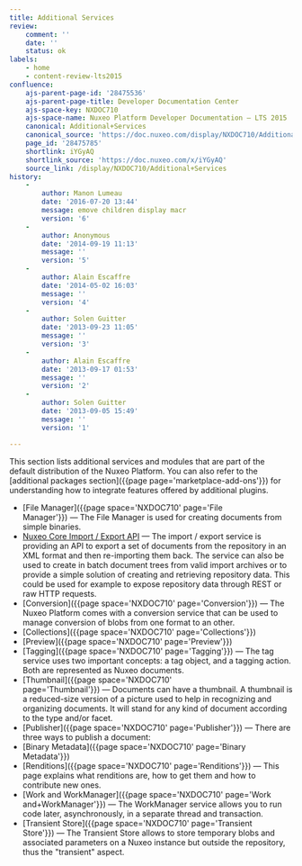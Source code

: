 ```yaml
---
title: Additional Services
review:
    comment: ''
    date: ''
    status: ok
labels:
    - home
    - content-review-lts2015
confluence:
    ajs-parent-page-id: '28475536'
    ajs-parent-page-title: Developer Documentation Center
    ajs-space-key: NXDOC710
    ajs-space-name: Nuxeo Platform Developer Documentation — LTS 2015
    canonical: Additional+Services
    canonical_source: 'https://doc.nuxeo.com/display/NXDOC710/Additional+Services'
    page_id: '28475785'
    shortlink: iYGyAQ
    shortlink_source: 'https://doc.nuxeo.com/x/iYGyAQ'
    source_link: /display/NXDOC710/Additional+Services
history:
    - 
        author: Manon Lumeau
        date: '2016-07-20 13:44'
        message: emove children display macr
        version: '6'
    - 
        author: Anonymous
        date: '2014-09-19 11:13'
        message: ''
        version: '5'
    - 
        author: Alain Escaffre
        date: '2014-05-02 16:03'
        message: ''
        version: '4'
    - 
        author: Solen Guitter
        date: '2013-09-23 11:05'
        message: ''
        version: '3'
    - 
        author: Alain Escaffre
        date: '2013-09-17 01:53'
        message: ''
        version: '2'
    - 
        author: Solen Guitter
        date: '2013-09-05 15:49'
        message: ''
        version: '1'

---
```

This section lists additional services and modules that are part of the default distribution of the Nuxeo Platform. You can also refer to the [additional packages section]({{page page='marketplace-add-ons'}}) for understanding how to integrate features offered by additional plugins.

*   [File Manager]({{page space='NXDOC710' page='File Manager'}})&nbsp;&mdash;&nbsp;<span class="smalltext">The File Manager is used for creating documents from simple binaries.</span>
*   [Nuxeo Core Import / Export API](/pages/viewpage.action?pageId=28475451)&nbsp;&mdash;&nbsp;<span class="smalltext">The import / export service is providing an API to export a set of documents from the repository in an XML format and then re-importing them back. The service can also be used to create in batch document trees from valid import archives or to provide a simple solution of creating and retrieving repository data. This could be used for example to expose repository data through REST or raw HTTP requests.</span>
*   [Conversion]({{page space='NXDOC710' page='Conversion'}})&nbsp;&mdash;&nbsp;<span class="smalltext">The Nuxeo Platform comes with a conversion service that can be used to manage conversion of blobs from one format to an other.</span>
*   [Collections]({{page space='NXDOC710' page='Collections'}})
*   [Preview]({{page space='NXDOC710' page='Preview'}})
*   [Tagging]({{page space='NXDOC710' page='Tagging'}})&nbsp;&mdash;&nbsp;<span class="smalltext">The tag service uses two important concepts: a tag object, and a tagging action. Both are represented as Nuxeo documents.</span>
*   [Thumbnail]({{page space='NXDOC710' page='Thumbnail'}})&nbsp;&mdash;&nbsp;<span class="smalltext">Documents can have a thumbnail. A thumbnail is a reduced-size version of a picture used to help in recognizing and organizing documents. It will stand for any kind of document according to the type and/or facet.</span>
*   [Publisher]({{page space='NXDOC710' page='Publisher'}})&nbsp;&mdash;&nbsp;<span class="smalltext">There are three ways to publish a document:</span>
*   [Binary Metadata]({{page space='NXDOC710' page='Binary Metadata'}})
*   [Renditions]({{page space='NXDOC710' page='Renditions'}})&nbsp;&mdash;&nbsp;<span class="smalltext">This page explains what renditions are, how to get them and how to contribute new ones.</span>
*   [Work and WorkManager]({{page space='NXDOC710' page='Work and+WorkManager'}})&nbsp;&mdash;&nbsp;<span class="smalltext">The WorkManager service allows you to run code later, asynchronously, in a separate thread and transaction.</span>
*   [Transient Store]({{page space='NXDOC710' page='Transient Store'}})&nbsp;&mdash;&nbsp;<span class="smalltext">The Transient Store allows to store temporary blobs and associated parameters on a Nuxeo instance but outside the repository, thus the "transient" aspect.</span>